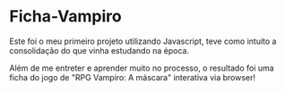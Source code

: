 # Ficha-Vampiro


Este foi o meu primeiro projeto utilizando Javascript, teve como intuíto a consolidação do que vinha estudando na época.

Além de me entreter e aprender muito no processo, o resultado foi uma ficha do jogo de "RPG Vampiro: A máscara" interativa via browser!
